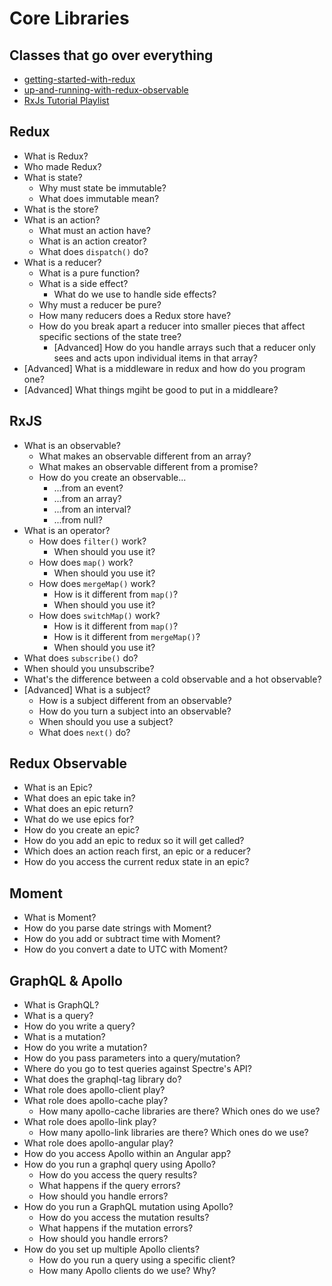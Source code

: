 # Core Libraries

## Classes that go over everything

* [getting-started-with-redux](https://egghead.io/courses/getting-started-with-redux)
* [up-and-running-with-redux-observable](https://egghead.io/courses/up-and-running-with-redux-observable)
* [RxJs Tutorial Playlist](https://www.youtube.com/playlist?list=PL55RiY5tL51pHpagYcrN9ubNLVXF8rGVi)

## Redux

* What is Redux?
* Who made Redux?
* What is state?
  * Why must state be immutable?
  * What does immutable mean?
* What is the store?
* What is an action?
  * What must an action have?
  * What is an action creator?
  * What does `dispatch()` do?
* What is a reducer?
  * What is a pure function?
  * What is a side effect?
    * What do we use to handle side effects?
  * Why must a reducer be pure?
  * How many reducers does a Redux store have?
  * How do you break apart a reducer into smaller pieces that affect specific sections of the state tree?
    * [Advanced] How do you handle arrays such that a reducer only sees and acts upon individual items in that array?
* [Advanced] What is a middleware in redux and how do you program one?
* [Advanced] What things mgiht be good to put in a middleare?

## RxJS

* What is an observable?
  * What makes an observable different from an array?
  * What makes an observable different from a promise?
  * How do you create an observable...
    * ...from an event?
    * ...from an array?
    * ...from an interval?
    * ...from null?
* What is an operator?
  * How does `filter()` work?
    * When should you use it?
  * How does `map()` work?
    * When should you use it?
  * How does `mergeMap()` work?
    * How is it different from `map()`?
    * When should you use it?
  * How does `switchMap()` work?
    * How is it different from `map()`?
    * How is it different from `mergeMap()`?
    * When should you use it?
* What does `subscribe()` do?
* When should you unsubscribe?
* What's the difference between a cold observable and a hot observable?
* [Advanced] What is a subject?
  * How is a subject different from an observable?
  * How do you turn a subject into an observable?
  * When should you use a subject?
  * What does `next()` do?

## Redux Observable

* What is an Epic?
* What does an epic take in?
* What does an epic return?
* What do we use epics for?
* How do you create an epic?
* How do you add an epic to redux so it will get called?
* Which does an action reach first, an epic or a reducer?
* How do you access the current redux state in an epic?

## Moment

* What is Moment?
* How do you parse date strings with Moment?
* How do you add or subtract time with Moment?
* How do you convert a date to UTC with Moment?

## GraphQL & Apollo

* What is GraphQL?
* What is a query?
* How do you write a query?
* What is a mutation?
* How do you write a mutation?
* How do you pass parameters into a query/mutation?
* Where do you go to test queries against Spectre's API?
* What does the graphql-tag library do?
* What role does apollo-client play?
* What role does apollo-cache play?
  * How many apollo-cache libraries are there? Which ones do we use?
* What role does apollo-link play?
  * How many apollo-link libraries are there? Which ones do we use?
* What role does apollo-angular play?
* How do you access Apollo within an Angular app?
* How do you run a graphql query using Apollo?
  * How do you access the query results?
  * What happens if the query errors?
  * How should you handle errors?
* How do you run a GraphQL mutation using Apollo?
  * How do you access the mutation results?
  * What happens if the mutation errors?
  * How should you handle errors?
* How do you set up multiple Apollo clients?
  * How do you run a query using a specific client?
  * How many Apollo clients do we use? Why?
